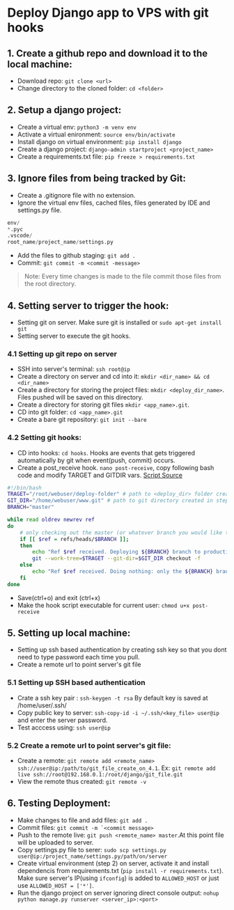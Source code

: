 # Deploy Django app to VPS with git hooks

## 1. Create a github repo and download it to the local machine:
- Download repo: ``git clone <url>``
- Change directory to the cloned folder: ``cd <folder>``

## 2. Setup a django project:
- Create a virtual env: ``python3 -m venv env``
- Activate a virtual enironment: ``source env/bin/activate``
- Install django on virtual environment: ``pip install django``
- Create a django project: ``django-admin startproject <project_name>``
- Create a requirements.txt file: ``pip freeze > requirements.txt``

## 3. Ignore files from being tracked by Git:
- Create a .gitignore file with no extension.
- Ignore the virtual env files, cached files, files generated by IDE and settings.py file.
```python
env/
*.pyc
.vscode/
root_name/project_name/settings.py
```
- Add the files to github staging: ``git add .``
- Commit: ``git commit -m <commit -message>``

> Note: Every time changes is made to the file commit those files from the root directory.

## 4. Setting server to trigger the hook:
- Setting git on server. Make sure git is installed or ``sudo apt-get install git``
- Setting server to execute the git hooks.

### 4.1 Setting up git repo on server
- SSH into server's terminal: ``ssh root@ip``
- Create a directory on server and cd into it: ``mkdir <dir_name> && cd <dir_name>``
- Create a directory for storing the project files: ``mkdir <deploy_dir_name>``. Files pushed will be saved on this directory.
- Create a directory for storing git files ``mkdir <app_name>.git``.
- CD into git folder: ``cd <app_name>.git`` 
- Create a bare git repository: ``git init --bare``

### 4.2 Setting git hooks:
- CD into hooks: ``cd hooks``. Hooks are events that gets triggered automatically by git when event(push, commit) occurs.
- Create a post_receive hook. ``nano post-receive``, copy following bash code and modify TARGET and GITDIR vars.
[Script Source](https://stackoverflow.com/a/53084830/10901575)

```bash
#!/bin/bash
TRAGET="/root/webuser/deploy-folder" # path to <deploy_dir> folder created in step 4.1
GIT_DIR="/home/webuser/www.git" # path to git directory created in step 4.1
BRANCH="master"

while read oldrev newrev ref
do
    # only checking out the master (or whatever branch you would like to deploy)
    if [[ $ref = refs/heads/$BRANCH ]];
    then
        echo "Ref $ref received. Deploying ${BRANCH} branch to production..."
        git --work-tree=$TRAGET --git-dir=$GIT_DIR checkout -f
    else
        echo "Ref $ref received. Doing nothing: only the ${BRANCH} branch may be deployed on this server."
    fi
done
```

- Save(ctrl+o) and exit (ctrl+x)
- Make the hook script executable for current user: ``chmod u+x post-receive``


## 5. Setting up local machine:
- Setting up ssh based authentication by creating ssh key so that you dont need to type password each time you pull.
- Create a remote url to point server's git file

### 5.1 Setting up SSH based authentication
- Crate a ssh key pair : ``ssh-keygen -t rsa`` By default key is saved at /home/user/.ssh/
- Copy public key to server: ``ssh-copy-id -i ~/.ssh/<key_file> user@ip`` and enter the server password.
- Test acccess using: ``ssh user@ip``


### 5.2 Create a remote url to point server's git file:
- Create a remote: ``git remote add <remote_name> ssh://user@ip:/path/to/git_file_create_on_4.1``. Ex: ``git remote add live ssh://root@192.168.0.1:/root/django/git_file.git``
- View the remote thus created: ``git remote -v``


## 6. Testing Deployment:
- Make changes to file and add files: ``git add .``
- Commit files: ``git commit -m `<commit message>``
- Push to the remote live: ``git push <remote_name> master``.At this point file will be uploaded to server.
- Copy settings.py file to serer: ``sudo scp settings.py user@ip:/project_name/settings.py/path/on/server``
- Create virtual environment (step 2) on server, activate it and install dependencis from requirements.txt (``pip install -r requirements.txt``). Make sure server's IP(using ``ifconfig``)  is added to ``ALLOWED_HOST`` or just use ``ALLOWED_HOST = ['*']``.
- Run the django project on server ignoring direct console output: ``nohup python manage.py runserver <server_ip>:<port>``
